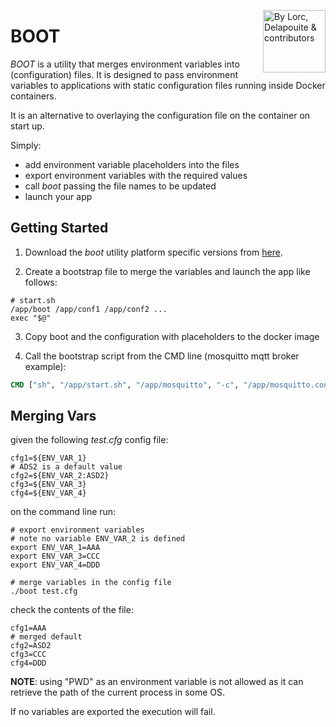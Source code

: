 <a href="https://icon-icons.com/icon/boot-stomp/39342"><img src="boot.png" alt="By Lorc, Delapouite & contributors" width="100" height="100" align="right" /></a>

# BOOT

*BOOT* is a utility that merges environment variables into (configuration) files. It is designed to pass environment variables to applications with static configuration files running inside Docker containers.

It is an alternative to overlaying the configuration file on the container on start up.

Simply:

- add environment variable placeholders into the files
- export environment variables with the required values
- call *boot* passing the file names to be updated
- launch your app

## Getting Started

1. Download the *boot* utility platform specific versions from [here](./build).

2. Create a bootstrap file to merge the variables and launch the app like follows:

```shell script
# start.sh
/app/boot /app/conf1 /app/conf2 ...
exec "$@"
```

3. Copy boot and the configuration with placeholders to the docker image

4. Call the bootstrap script from the CMD line (mosquitto mqtt broker example):
   
```dockerfile   
CMD ["sh", "/app/start.sh", "/app/mosquitto", "-c", "/app/mosquitto.conf"]
```

## Merging Vars

given the following *test.cfg* config file:

```shell script
cfg1=${ENV_VAR_1}
# ADS2 is a default value
cfg2=${ENV_VAR_2:ASD2}
cfg3=${ENV_VAR_3}
cfg4=${ENV_VAR_4}
```

on the command line run:

```shell script
# export environment variables
# note no variable ENV_VAR_2 is defined 
export ENV_VAR_1=AAA
export ENV_VAR_3=CCC
export ENV_VAR_4=DDD

# merge variables in the config file
./boot test.cfg
```

check the contents of the file:

```shell script
cfg1=AAA
# merged default
cfg2=ASD2
cfg3=CCC
cfg4=DDD
```

**NOTE**: using "PWD" as an environment variable is not allowed as it can retrieve the path of the current process in some OS.

If no variables are exported the execution will fail.
